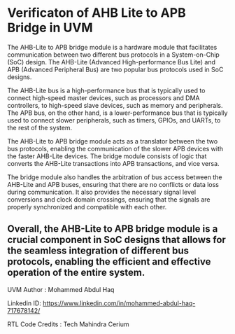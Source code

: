 # Verificaton of AHB Lite to APB Bridge in UVM

The AHB-Lite to APB bridge module is a hardware module that facilitates communication between two different bus protocols in a System-on-Chip (SoC) design. The AHB-Lite (Advanced High-performance Bus Lite) and APB (Advanced Peripheral Bus) are two popular bus protocols used in SoC designs.

The AHB-Lite bus is a high-performance bus that is typically used to connect high-speed master devices, such as processors and DMA controllers, to high-speed slave devices, such as memory and peripherals. The APB bus, on the other hand, is a lower-performance bus that is typically used to connect slower peripherals, such as timers, GPIOs, and UARTs, to the rest of the system.

The AHB-Lite to APB bridge module acts as a translator between the two bus protocols, enabling the communication of the slower APB devices with the faster AHB-Lite devices. The bridge module consists of logic that converts the AHB-Lite transactions into APB transactions, and vice versa.

The bridge module also handles the arbitration of bus access between the AHB-Lite and APB buses, ensuring that there are no conflicts or data loss during communication. It also provides the necessary signal level conversions and clock domain crossings, ensuring that the signals are properly synchronized and compatible with each other.

Overall, the AHB-Lite to APB bridge module is a crucial component in SoC designs that allows for the seamless integration of different bus protocols, enabling the efficient and effective operation of the entire system.
---
UVM Author : Mohammed Abdul Haq

Linkedin ID: https://www.linkedin.com/in/mohammed-abdul-haq-717678142/

RTL Code Credits : Tech Mahindra Cerium
